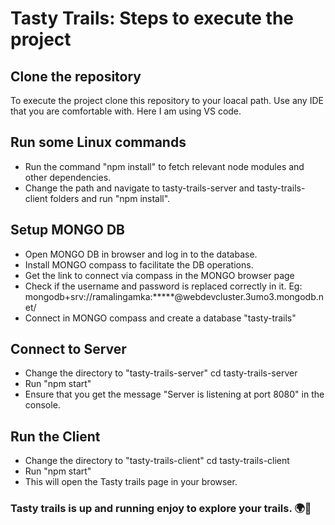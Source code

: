 # Tasty Trails: Steps to execute the project

## Clone the repository

To execute the project clone this repository to your loacal path. 
Use any IDE that you are comfortable with. Here I am using VS code.

## Run some Linux commands

- Run the command "npm install" to fetch relevant node modules and other dependencies.
- Change the path and navigate to tasty-trails-server and tasty-trails-client folders and run "npm install".

## Setup MONGO DB

- Open MONGO DB in browser and log in to the database.
- Install MONGO compass to facilitate the DB operations.
- Get the link to connect via compass in the MONGO browser page
- Check if the username and password is replaced correctly in it.
  Eg: mongodb+srv://ramalingamka:*****@webdevcluster.3umo3.mongodb.net/
- Connect in MONGO compass and create a database "tasty-trails"
  
## Connect to Server

- Change the directory to "tasty-trails-server"
  cd tasty-trails-server
- Run "npm start"
- Ensure that you get the message "Server is listening at port 8080" in the console.

## Run the Client

- Change the directory to "tasty-trails-client"
  cd tasty-trails-client 
- Run "npm start"
- This will open the Tasty trails page in your browser.


### Tasty trails is up and running enjoy to explore your trails. 🌍🍲
